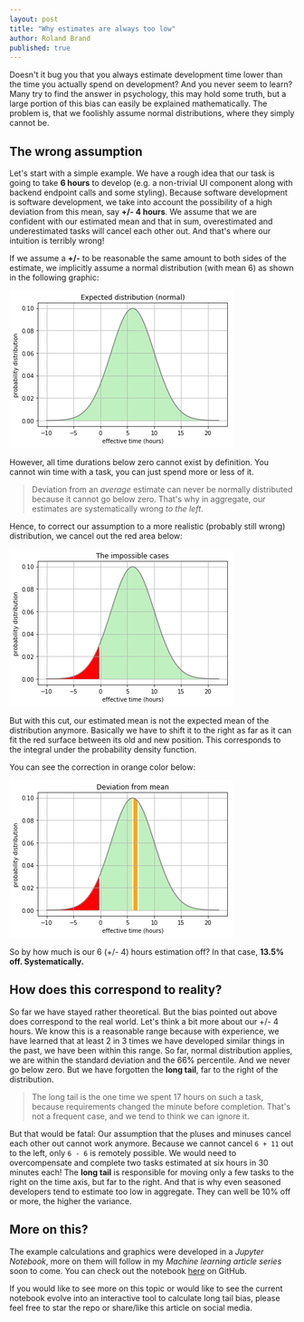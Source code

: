 ```yaml
---
layout: post
title: "Why estimates are always too low"
author: Roland Brand
published: true
---
```


Doesn't it bug you that you always estimate development time lower than the time you actually spend
on development? And you never seem to learn? Many try to find the answer in psychology, this may hold
some truth, but a large portion of this bias can easily be explained mathematically. The problem is, that
we foolishly assume normal distributions, where they simply cannot be.

## The wrong assumption

Let's start with a simple example. We have a rough idea that our task is going to take __6 hours__ to
develop (e.g. a non-trivial UI component along with backend endpoint calls and some styling). Because
software development is software development, we take into account the possibility of a high deviation from
this mean, say __+/- 4 hours__. We assume that we are confident with our estimated mean and that in sum,
overestimated and underestimated tasks will cancel each other out. And that's where our intuition is 
terribly wrong!

If we assume a __+/-__ to be reasonable the same amount to both sides of the estimate, we implicitly assume
a normal distribution (with mean 6) as shown in the following graphic:

![Expected Distribution](../../images/expected.png)


However, all time durations below zero cannot exist by definition. You cannot win time with a task, you
can just spend more or less of it.

> Deviation from an _average_ estimate can never be normally distributed because it cannot go below zero.
> That's why in aggregate, our estimates are systematically wrong _to the left_.

Hence, to correct our assumption to a more realistic (probably still wrong) distribution, we cancel out
the red area below:

![Impossible Cases](../../images/impossible.png)

But with this cut, our estimated mean is not the expected mean of the distribution anymore. Basically
we have to shift it to the right as far as it can fit the red surface between its old and new position.
This corresponds to the integral under the probability density function.

You can see the correction in orange color below:

![Deviation from Estimate](../../images/deviation.png)

So by how much is our 6 (+/- 4) hours estimation off? In that case, __13.5% off. Systematically.__

## How does this correspond to reality?

So far we have stayed rather theoretical. But the bias pointed out above does correspond to the real world.
Let's think a bit more about our +/- 4 hours. We know this is a reasonable range because with experience, we
have learned that at least 2 in 3 times we have developed similar things in the past, we have been within
this range. So far, normal distribution applies, we are within the standard deviation and the 66%
percentile. And we never go below zero.
But we have forgotten the __long tail__, far to the right of the distribution. 
> The long tail is the one time we spent 17 hours on such a task,
> because requirements changed the minute before completion. That's not a frequent
> case, and we tend to think we can ignore it. 

But that would be fatal: Our assumption that the pluses and minuses
cancel each other out cannot work anymore. Because we cannot cancel `6 + 11` out to the left,
only `6 - 6` is remotely possible. We would need to overcompensate and complete two tasks estimated at
six hours in 30 minutes each!
The __long tail__ is responsible for moving only a few tasks to the right on the time axis, but far 
to the right. And that is why even seasoned developers tend to estimate too low in aggregate. They can
well be 10% off or more, the higher the variance. 

## More on this?
The example calculations and graphics were developed in a _Jupyter Notebook_, more on them will follow in
my _Machine learning article series_ soon to come. You can check out the notebook 
[here](https://github.com/bar9/estimates) on GitHub.

If you would like to see more on this topic or would like to see the current notebook evolve into 
an interactive tool to calculate long tail bias, please feel free to star the repo or share/like 
this article on social media.
